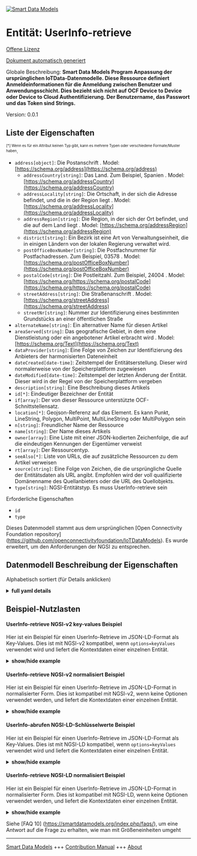 <!-- 10-Header -->    
[![Smart Data Models](https://smartdatamodels.org/wp-content/uploads/2022/01/SmartDataModels_logo.png "Logo")](https://smartdatamodels.org)    
Entität: UserInfo-retrieve    
==========================<!-- /10-Header -->    
<!-- 15-License -->    
[Offene Lizenz](https://github.com/smart-data-models//dataModel.OCF/blob/master/UserInfo-retrieve/LICENSE.md)    
[Dokument automatisch generiert](https://docs.google.com/presentation/d/e/2PACX-1vTs-Ng5dIAwkg91oTTUdt8ua7woBXhPnwavZ0FxgR8BsAI_Ek3C5q97Nd94HS8KhP-r_quD4H0fgyt3/pub?start=false&loop=false&delayms=3000#slide=id.gb715ace035_0_60)    
<!-- /15-License -->    
<!-- 20-Description -->    
Globale Beschreibung: **Smart Data Models Program Anpassung der ursprünglichen IoTData-Datenmodelle. Diese Ressource definiert Anmeldeinformationen für die Anmeldung zwischen Benutzer und Anwendungsschicht. Dies bezieht sich nicht auf OCF Device to Device oder Device to Cloud Authentifizierung. Der Benutzername, das Passwort und das Token sind Strings.**    
Version: 0.0.1    
<!-- /20-Description -->    
<!-- 30-PropertiesList -->    
## Liste der Eigenschaften    
<sup><sub>[*] Wenn es für ein Attribut keinen Typ gibt, kann es mehrere Typen oder verschiedene Formate/Muster haben</sub></sup>.    
- `address[object]`: Die Postanschrift  . Model: [https://schema.org/address](https://schema.org/address)	- `addressCountry[string]`: Das Land. Zum Beispiel, Spanien  . Model: [https://schema.org/addressCountry](https://schema.org/addressCountry)    
	- `addressLocality[string]`: Die Ortschaft, in der sich die Adresse befindet, und die in der Region liegt  . Model: [https://schema.org/addressLocality](https://schema.org/addressLocality)    
	- `addressRegion[string]`: Die Region, in der sich der Ort befindet, und die auf dem Land liegt  . Model: [https://schema.org/addressRegion](https://schema.org/addressRegion)    
	- `district[string]`: Ein Bezirk ist eine Art von Verwaltungseinheit, die in einigen Ländern von der lokalen Regierung verwaltet wird.      
	- `postOfficeBoxNumber[string]`: Die Postfachnummer für Postfachadressen. Zum Beispiel, 03578  . Model: [https://schema.org/postOfficeBoxNumber](https://schema.org/postOfficeBoxNumber)    
	- `postalCode[string]`: Die Postleitzahl. Zum Beispiel, 24004  . Model: [https://schema.org/https://schema.org/postalCode](https://schema.org/https://schema.org/postalCode)    
	- `streetAddress[string]`: Die Straßenanschrift  . Model: [https://schema.org/streetAddress](https://schema.org/streetAddress)    
	- `streetNr[string]`: Nummer zur Identifizierung eines bestimmten Grundstücks an einer öffentlichen Straße      
- `alternateName[string]`: Ein alternativer Name für diesen Artikel  - `areaServed[string]`: Das geografische Gebiet, in dem eine Dienstleistung oder ein angebotener Artikel erbracht wird  . Model: [https://schema.org/Text](https://schema.org/Text)- `dataProvider[string]`: Eine Folge von Zeichen zur Identifizierung des Anbieters der harmonisierten Dateneinheit  - `dateCreated[date-time]`: Zeitstempel der Entitätserstellung. Dieser wird normalerweise von der Speicherplattform zugewiesen  - `dateModified[date-time]`: Zeitstempel der letzten Änderung der Entität. Dieser wird in der Regel von der Speicherplattform vergeben  - `description[string]`: Eine Beschreibung dieses Artikels  - `id[*]`: Eindeutiger Bezeichner der Entität  - `if[array]`: Der von dieser Ressource unterstützte OCF-Schnittstellensatz.  - `location[*]`: Geojson-Referenz auf das Element. Es kann Punkt, LineString, Polygon, MultiPoint, MultiLineString oder MultiPolygon sein  - `n[string]`: Freundlicher Name der Ressource  - `name[string]`: Der Name dieses Artikels  - `owner[array]`: Eine Liste mit einer JSON-kodierten Zeichenfolge, die auf die eindeutigen Kennungen der Eigentümer verweist  - `rt[array]`: Der Ressourcentyp.  - `seeAlso[*]`: Liste von URLs, die auf zusätzliche Ressourcen zu dem Artikel verweisen  - `source[string]`: Eine Folge von Zeichen, die die ursprüngliche Quelle der Entitätsdaten als URL angibt. Empfohlen wird der voll qualifizierte Domänenname des Quellanbieters oder die URL des Quellobjekts.  - `type[string]`: NGSI-Entitätstyp. Es muss UserInfo-retrieve sein  <!-- /30-PropertiesList -->    
<!-- 35-RequiredProperties -->    
Erforderliche Eigenschaften    
- `id`  - `type`  <!-- /35-RequiredProperties -->    
<!-- 40-RequiredProperties -->    
Dieses Datenmodell stammt aus dem ursprünglichen [Open Connectivity Foundation repository] (https://github.com/openconnectivityfoundation/IoTDataModels). Es wurde erweitert, um den Anforderungen der NGSI zu entsprechen.    
<!-- /40-RequiredProperties -->    
<!-- 50-DataModelHeader -->    
## Datenmodell Beschreibung der Eigenschaften    
Alphabetisch sortiert (für Details anklicken)    
<!-- /50-DataModelHeader -->    
<!-- 60-ModelYaml -->    
<details><summary><strong>full yaml details</strong></summary>      
```yaml    
UserInfo-retrieve:      
  description: 'Smart Data Models Program adaptation of the original IoTData data Models. This Resource defines credentials for user to application layer login. This does not relate to OCF Device to Device or Device to Cloud authentication. The username, password and token are strings.'      
  properties:      
    address:      
      description: The mailing address      
      properties:      
        addressCountry:      
          description: 'The country. For example, Spain'      
          type: string      
          x-ngsi:      
            model: https://schema.org/addressCountry      
            type: Property      
        addressLocality:      
          description: 'The locality in which the street address is, and which is in the region'      
          type: string      
          x-ngsi:      
            model: https://schema.org/addressLocality      
            type: Property      
        addressRegion:      
          description: 'The region in which the locality is, and which is in the country'      
          type: string      
          x-ngsi:      
            model: https://schema.org/addressRegion      
            type: Property      
        district:      
          description: 'A district is a type of administrative division that, in some countries, is managed by the local government'      
          type: string      
          x-ngsi:      
            type: Property      
        postOfficeBoxNumber:      
          description: 'The post office box number for PO box addresses. For example, 03578'      
          type: string      
          x-ngsi:      
            model: https://schema.org/postOfficeBoxNumber      
            type: Property      
        postalCode:      
          description: 'The postal code. For example, 24004'      
          type: string      
          x-ngsi:      
            model: https://schema.org/https://schema.org/postalCode      
            type: Property      
        streetAddress:      
          description: The street address      
          type: string      
          x-ngsi:      
            model: https://schema.org/streetAddress      
            type: Property      
        streetNr:      
          description: Number identifying a specific property on a public street      
          type: string      
          x-ngsi:      
            type: Property      
      type: object      
      x-ngsi:      
        model: https://schema.org/address      
        type: Property      
    alternateName:      
      description: An alternative name for this item      
      type: string      
      x-ngsi:      
        type: Property      
    areaServed:      
      description: The geographic area where a service or offered item is provided      
      type: string      
      x-ngsi:      
        model: https://schema.org/Text      
        type: Property      
    dataProvider:      
      description: A sequence of characters identifying the provider of the harmonised data entity      
      type: string      
      x-ngsi:      
        type: Property      
    dateCreated:      
      description: Entity creation timestamp. This will usually be allocated by the storage platform      
      format: date-time      
      type: string      
      x-ngsi:      
        type: Property      
    dateModified:      
      description: Timestamp of the last modification of the entity. This will usually be allocated by the storage platform      
      format: date-time      
      type: string      
      x-ngsi:      
        type: Property      
    description:      
      description: A description of this item      
      type: string      
      x-ngsi:      
        type: Property      
    id:      
      anyOf:      
        - description: Identifier format of any NGSI entity      
          maxLength: 256      
          minLength: 1      
          pattern: ^[\w\-\.\{\}\$\+\*\[\]`|~^@!,:\\]+$      
          type: string      
          x-ngsi:      
            type: Property      
        - description: Identifier format of any NGSI entity      
          format: uri      
          type: string      
          x-ngsi:      
            type: Property      
      description: Unique identifier of the entity      
      x-ngsi:      
        type: Property      
    if:      
      description: The OCF Interface set supported by this Resource.      
      items:      
        enum:      
          - oic.if.rw      
          - oic.if.baseline      
        type: string      
      minItems: 2      
      readOnly: true      
      type: array      
      uniqueItems: true      
      x-ngsi:      
        type: Property      
    location:      
      description: 'Geojson reference to the item. It can be Point, LineString, Polygon, MultiPoint, MultiLineString or MultiPolygon'      
      oneOf:      
        - description: Geojson reference to the item. Point      
          properties:      
            bbox:      
              items:      
                type: number      
              minItems: 4      
              type: array      
            coordinates:      
              items:      
                type: number      
              minItems: 2      
              type: array      
            type:      
              enum:      
                - Point      
              type: string      
          required:      
            - type      
            - coordinates      
          title: GeoJSON Point      
          type: object      
          x-ngsi:      
            type: GeoProperty      
        - description: Geojson reference to the item. LineString      
          properties:      
            bbox:      
              items:      
                type: number      
              minItems: 4      
              type: array      
            coordinates:      
              items:      
                items:      
                  type: number      
                minItems: 2      
                type: array      
              minItems: 2      
              type: array      
            type:      
              enum:      
                - LineString      
              type: string      
          required:      
            - type      
            - coordinates      
          title: GeoJSON LineString      
          type: object      
          x-ngsi:      
            type: GeoProperty      
        - description: Geojson reference to the item. Polygon      
          properties:      
            bbox:      
              items:      
                type: number      
              minItems: 4      
              type: array      
            coordinates:      
              items:      
                items:      
                  items:      
                    type: number      
                  minItems: 2      
                  type: array      
                minItems: 4      
                type: array      
              type: array      
            type:      
              enum:      
                - Polygon      
              type: string      
          required:      
            - type      
            - coordinates      
          title: GeoJSON Polygon      
          type: object      
          x-ngsi:      
            type: GeoProperty      
        - description: Geojson reference to the item. MultiPoint      
          properties:      
            bbox:      
              items:      
                type: number      
              minItems: 4      
              type: array      
            coordinates:      
              items:      
                items:      
                  type: number      
                minItems: 2      
                type: array      
              type: array      
            type:      
              enum:      
                - MultiPoint      
              type: string      
          required:      
            - type      
            - coordinates      
          title: GeoJSON MultiPoint      
          type: object      
          x-ngsi:      
            type: GeoProperty      
        - description: Geojson reference to the item. MultiLineString      
          properties:      
            bbox:      
              items:      
                type: number      
              minItems: 4      
              type: array      
            coordinates:      
              items:      
                items:      
                  items:      
                    type: number      
                  minItems: 2      
                  type: array      
                minItems: 2      
                type: array      
              type: array      
            type:      
              enum:      
                - MultiLineString      
              type: string      
          required:      
            - type      
            - coordinates      
          title: GeoJSON MultiLineString      
          type: object      
          x-ngsi:      
            type: GeoProperty      
        - description: Geojson reference to the item. MultiLineString      
          properties:      
            bbox:      
              items:      
                type: number      
              minItems: 4      
              type: array      
            coordinates:      
              items:      
                items:      
                  items:      
                    items:      
                      type: number      
                    minItems: 2      
                    type: array      
                  minItems: 4      
                  type: array      
                type: array      
              type: array      
            type:      
              enum:      
                - MultiPolygon      
              type: string      
          required:      
            - type      
            - coordinates      
          title: GeoJSON MultiPolygon      
          type: object      
          x-ngsi:      
            type: GeoProperty      
      x-ngsi:      
        type: GeoProperty      
    n:      
      description: Friendly name of the Resource      
      maxLength: 64      
      readOnly: true      
      type: string      
      x-ngsi:      
        type: Property      
    name:      
      description: The name of this item      
      type: string      
      x-ngsi:      
        type: Property      
    owner:      
      description: A List containing a JSON encoded sequence of characters referencing the unique Ids of the owner(s)      
      items:      
        anyOf:      
          - description: Identifier format of any NGSI entity      
            maxLength: 256      
            minLength: 1      
            pattern: ^[\w\-\.\{\}\$\+\*\[\]`|~^@!,:\\]+$      
            type: string      
            x-ngsi:      
              type: Property      
          - description: Identifier format of any NGSI entity      
            format: uri      
            type: string      
            x-ngsi:      
              type: Property      
        description: Unique identifier of the entity      
        x-ngsi:      
          type: Property      
      type: array      
      x-ngsi:      
        type: Property      
    rt:      
      description: The Resource Type.      
      items:      
        enum:      
          - oic.r.userinfo      
        maxLength: 64      
        type: string      
      minItems: 1      
      readOnly: true      
      type: array      
      uniqueItems: true      
      x-ngsi:      
        type: Property      
    seeAlso:      
      description: list of uri pointing to additional resources about the item      
      oneOf:      
        - items:      
            format: uri      
            type: string      
          minItems: 1      
          type: array      
        - format: uri      
          type: string      
      x-ngsi:      
        type: Property      
    source:      
      description: 'A sequence of characters giving the original source of the entity data as a URL. Recommended to be the fully qualified domain name of the source provider, or the URL to the source object'      
      type: string      
      x-ngsi:      
        type: Property      
    type:      
      description: NGSI entity type. It has to be UserInfo-retrieve      
      enum:      
        - UserInfo-retrieve      
      type: string      
      x-ngsi:      
        type: Property      
  required:      
    - id      
    - type      
  type: object      
  x-derived-from: https://github.com/OpenInterConnect/IoTDataModels/blob/master/UserInfo-retrieveResURI.swagger.json      
  x-disclaimer: 'Redistribution and use in source and binary forms, with or without modification, are permitted  provided that the license conditions are met. Copyleft (c) 2022 Contributors to Smart Data Models Program'      
  x-license-url: https://github.com/smart-data-models/dataModel.OCF/blob/master/UserInfo-retrieve/LICENSE.md      
  x-model-schema: https://smart-data-models.github.io/dataModel.IoTDataModels/UserInfo-retrieve/schema.json      
  x-model-tags: OCF      
  x-version: 0.0.1      
```    
</details>      
<!-- /60-ModelYaml -->    
<!-- 70-MiddleNotes -->    
<!-- /70-MiddleNotes -->    
<!-- 80-Examples -->    
## Beispiel-Nutzlasten    
#### UserInfo-retrieve NGSI-v2 key-values Beispiel    
Hier ist ein Beispiel für einen UserInfo-Retrieve im JSON-LD-Format als Key-Values. Dies ist mit NGSI-v2 kompatibel, wenn `options=keyValues` verwendet wird und liefert die Kontextdaten einer einzelnen Entität.    
<details><summary><strong>show/hide example</strong></summary>      
```json  
{  
  "id": "urn:ngsi-ld:UserInfo-retrieve:id:TXBY:45705242",  
  "dateCreated": "1990-06-22T01:09:44Z",  
  "dateModified": "1999-02-06T18:19:13Z",  
  "source": "Bag finally challenge win the. Where apply practice support test image. Professor speak fire interesting light politics.",  
  "name": "Cons",  
  "alternateName": "Leader agency serious fact and deal sort but. Reach past sister realize away mouth. School shake defense interest.",  
  "description": "Laugh western for cold performance off. During hard century discuss read clear.",  
  "dataProvider": "Less appear long whom result economy both. Who turn step professor team. Ok expect art federal military fly. Fact thing religious task clear.",  
  "owner": [  
    "urn:ngsi-ld:UserInfo-retrieve:items:QXBB:34998933",  
    "urn:ngsi-ld:UserInfo-retrieve:items:MBIL:67490912"  
  ],  
  "seeAlso": [  
    "urn:ngsi-ld:UserInfo-retrieve:items:YJSI:71607452"  
  ],  
  "location": {  
    "type": "Point",  
    "coordinates": [  
      -42.7967495,  
      -34.967117  
    ]  
  },  
  "address": {  
    "streetAddress": "Exactly score cut care do. Personal dream leader end address week.",  
    "addressLocality": "Require moment nice i",  
    "addressRegion": "Ago herself edge under. His spec",  
    "addressCountry": "Force environment tax audience majority. Note office sea ge",  
    "postalCode": "Leg kitchen do teach boy federal. Word response yeah. Another wonder wo",  
    "postOfficeBoxNumber": "Now machine level far song ask treatment. Green mouth close only arm lead participant.",  
    "streetNr": "Particular bag suggest free drive teach. Each another picture view letter vote movement.",  
    "district": "Thus important think goal author husband strategy. Understand war next rule n"  
  },  
  "areaServed": "Free information hair choose system factor. O",  
  "rt": [  
    "oic.r.userinfo"  
  ],  
  "n": "How real economy manag",  
  "if": [  
    "oic.if.rw",  
    "oic.if.baseline"  
  ],  
  "type": "UserInfo-retrieve"  
}  
```  
</details>    
#### UserInfo-retrieve NGSI-v2 normalisiert Beispiel    
Hier ist ein Beispiel für einen UserInfo-Retrieve im JSON-LD-Format in normalisierter Form. Dies ist kompatibel mit NGSI-v2, wenn keine Optionen verwendet werden, und liefert die Kontextdaten einer einzelnen Entität.    
<details><summary><strong>show/hide example</strong></summary>      
```json  
{  
  "id": "urn:ngsi-ld:UserInfo-retrieve:id:TXBY:45705242",  
  "dateCreated": {  
    "type": "DateTime",  
    "value": "1990-06-22T01:09:44Z"  
  },  
  "dateModified": {  
    "type": "DateTime",  
    "value": "1999-02-06T18:19:13Z"  
  },  
  "source": {  
    "type": "Text",  
    "value": "Bag finally challenge win the. Where apply practice support test image. Professor speak fire interesting light politics."  
  },  
  "name": {  
    "type": "Text",  
    "value": "Cons"  
  },  
  "alternateName": {  
    "type": "Text",  
    "value": "Leader agency serious fact and deal sort but. Reach past sister realize away mouth. School shake defense interest."  
  },  
  "description": {  
    "type": "Text",  
    "value": "Laugh western for cold performance off. During hard century discuss read clear."  
  },  
  "dataProvider": {  
    "type": "Text",  
    "value": "Less appear long whom result economy both. Who turn step professor team. Ok expect art federal military fly. Fact thing religious task clear."  
  },  
  "owner": {  
    "type": "StructuredValue",  
    "value": [  
      "urn:ngsi-ld:UserInfo-retrieve:items:QXBB:34998933",  
      "urn:ngsi-ld:UserInfo-retrieve:items:MBIL:67490912"  
    ]  
  },  
  "seeAlso": {  
    "type": "StructuredValue",  
    "value": [  
      "urn:ngsi-ld:UserInfo-retrieve:items:YJSI:71607452"  
    ]  
  },  
  "location": {  
    "type": "geo:json",  
    "value": {  
      "type": "Point",  
      "coordinates": [  
        -42.7967495,  
        -34.967117  
      ]  
    }  
  },  
  "address": {  
    "type": "StructuredValue",  
    "value": {  
      "streetAddress": "Exactly score cut care do. Personal dream leader end address week.",  
      "addressLocality": "Require moment nice i",  
      "addressRegion": "Ago herself edge under. His spec",  
      "addressCountry": "Force environment tax audience majority. Note office sea ge",  
      "postalCode": "Leg kitchen do teach boy federal. Word response yeah. Another wonder wo",  
      "postOfficeBoxNumber": "Now machine level far song ask treatment. Green mouth close only arm lead participant.",  
      "streetNr": "Particular bag suggest free drive teach. Each another picture view letter vote movement.",  
      "district": "Thus important think goal author husband strategy. Understand war next rule n"  
    }  
  },  
  "areaServed": {  
    "type": "Text",  
    "value": "Free information hair choose system factor. O"  
  },  
  "rt": {  
    "type": "StructuredValue",  
    "value": [  
      "oic.r.userinfo"  
    ]  
  },  
  "n": {  
    "type": "Text",  
    "value": "How real economy manag"  
  },  
  "if": {  
    "type": "StructuredValue",  
    "value": [  
      "oic.if.rw",  
      "oic.if.baseline"  
    ]  
  },  
  "type": "UserInfo-retrieve"  
}  
```  
</details>    
#### UserInfo-abrufen NGSI-LD-Schlüsselwerte Beispiel    
Hier ist ein Beispiel für einen UserInfo-Retrieve im JSON-LD-Format als Key-Values. Dies ist mit NGSI-LD kompatibel, wenn `options=keyValues` verwendet wird und liefert die Kontextdaten einer einzelnen Entität.    
<details><summary><strong>show/hide example</strong></summary>      
```json  
{  
  "id": "urn:ngsi-ld:UserInfo-retrieve:id:TXBY:45705242",  
  "dateCreated": "1990-06-22T01:09:44Z",  
  "dateModified": "1999-02-06T18:19:13Z",  
  "source": "Bag finally challenge win the. Where apply practice support test image. Professor speak fire interesting light politics.",  
  "name": "Cons",  
  "alternateName": "Leader agency serious fact and deal sort but. Reach past sister realize away mouth. School shake defense interest.",  
  "description": "Laugh western for cold performance off. During hard century discuss read clear.",  
  "dataProvider": "Less appear long whom result economy both. Who turn step professor team. Ok expect art federal military fly. Fact thing religious task clear.",  
  "owner": [  
    "urn:ngsi-ld:UserInfo-retrieve:items:QXBB:34998933",  
    "urn:ngsi-ld:UserInfo-retrieve:items:MBIL:67490912"  
  ],  
  "seeAlso": [  
    "urn:ngsi-ld:UserInfo-retrieve:items:YJSI:71607452"  
  ],  
  "location": {  
    "type": "Point",  
    "coordinates": [  
      -42.7967495,  
      -34.967117  
    ]  
  },  
  "address": {  
    "streetAddress": "Exactly score cut care do. Personal dream leader end address week.",  
    "addressLocality": "Require moment nice i",  
    "addressRegion": "Ago herself edge under. His spec",  
    "addressCountry": "Force environment tax audience majority. Note office sea ge",  
    "postalCode": "Leg kitchen do teach boy federal. Word response yeah. Another wonder wo",  
    "postOfficeBoxNumber": "Now machine level far song ask treatment. Green mouth close only arm lead participant.",  
    "streetNr": "Particular bag suggest free drive teach. Each another picture view letter vote movement.",  
    "district": "Thus important think goal author husband strategy. Understand war next rule n"  
  },  
  "areaServed": "Free information hair choose system factor. O",  
  "rt": [  
    "oic.r.userinfo"  
  ],  
  "n": "How real economy manag",  
  "if": [  
    "oic.if.rw",  
    "oic.if.baseline"  
  ],  
  "type": "UserInfo-retrieve",  
  "@context": [  
    "https://smartdatamodels.org/context.jsonld"  
  ]  
}  
```  
</details>    
#### UserInfo-retrieve NGSI-LD normalisiert Beispiel    
Hier ist ein Beispiel für einen UserInfo-Retrieve im JSON-LD-Format in normalisierter Form. Dies ist kompatibel mit NGSI-LD, wenn keine Optionen verwendet werden, und liefert die Kontextdaten einer einzelnen Entität.    
<details><summary><strong>show/hide example</strong></summary>      
```json  
{  
    "id": "urn:ngsi-ld:UserInfo-retrieve:id:TXBY:45705242",  
    "dateCreated": {  
        "type": "Property",  
        "value": {  
            "@type": "DateTime",  
            "@value": "1990-06-22T01:09:44Z"  
        }  
    },  
    "dateModified": {  
        "type": "Property",  
        "value": {  
            "@type": "DateTime",  
            "@value": "1999-02-06T18:19:13Z"  
        }  
    },  
    "source": {  
        "type": "Property",  
        "value": "Bag finally challenge win the. Where apply practice support test image. Professor speak fire interesting light politics."  
    },  
    "name": {  
        "type": "Property",  
        "value": "Cons"  
    },  
    "alternateName": {  
        "type": "Property",  
        "value": "Leader agency serious fact and deal sort but. Reach past sister realize away mouth. School shake defense interest."  
    },  
    "description": {  
        "type": "Property",  
        "value": "Laugh western for cold performance off. During hard century discuss read clear."  
    },  
    "dataProvider": {  
        "type": "Property",  
        "value": "Less appear long whom result economy both. Who turn step professor team. Ok expect art federal military fly. Fact thing religious task clear."  
    },  
    "owner": {  
        "type": "Property",  
        "value": [  
            "urn:ngsi-ld:UserInfo-retrieve:items:QXBB:34998933",  
            "urn:ngsi-ld:UserInfo-retrieve:items:MBIL:67490912"  
        ]  
    },  
    "seeAlso": {  
        "type": "Property",  
        "value": [  
            "urn:ngsi-ld:UserInfo-retrieve:items:YJSI:71607452"  
        ]  
    },  
    "location": {  
        "type": "GeoProperty",  
        "value": {  
            "type": "Point",  
            "coordinates": [  
                -42.7967495,  
                -34.967117  
            ]  
        }  
    },  
    "address": {  
        "type": "Property",  
        "value": {  
            "streetAddress": "Exactly score cut care do. Personal dream leader end address week.",  
            "addressLocality": "Require moment nice i",  
            "addressRegion": "Ago herself edge under. His spec",  
            "addressCountry": "Force environment tax audience majority. Note office sea ge",  
            "postalCode": "Leg kitchen do teach boy federal. Word response yeah. Another wonder wo",  
            "postOfficeBoxNumber": "Now machine level far song ask treatment. Green mouth close only arm lead participant.",  
            "streetNr": "Particular bag suggest free drive teach. Each another picture view letter vote movement.",  
            "district": "Thus important think goal author husband strategy. Understand war next rule n"  
        }  
    },  
    "areaServed": {  
        "type": "Property",  
        "value": "Free information hair choose system factor. O"  
    },  
    "rt": {  
        "type": "Property",  
        "value": [  
            "oic.r.userinfo"  
        ]  
    },  
    "n": {  
        "type": "Property",  
        "value": "How real economy manag"  
    },  
    "if": {  
        "type": "Property",  
        "value": [  
            "oic.if.rw",  
            "oic.if.baseline"  
        ]  
    },  
    "type": "UserInfo-retrieve",  
    "@context": [  
        "https://smartdatamodels.org/context.jsonld"  
    ]  
}  
```  
</details><!-- /80-Examples -->    
<!-- 90-FooterNotes -->    
<!-- /90-FooterNotes -->    
<!-- 95-Units -->    
Siehe [FAQ 10] (https://smartdatamodels.org/index.php/faqs/), um eine Antwort auf die Frage zu erhalten, wie man mit Größeneinheiten umgeht    
<!-- /95-Units -->    
<!-- 97-LastFooter -->    
---    
[Smart Data Models](https://smartdatamodels.org) +++ [Contribution Manual](https://bit.ly/contribution_manual) +++ [About](https://bit.ly/Introduction_SDM)<!-- /97-LastFooter -->    
